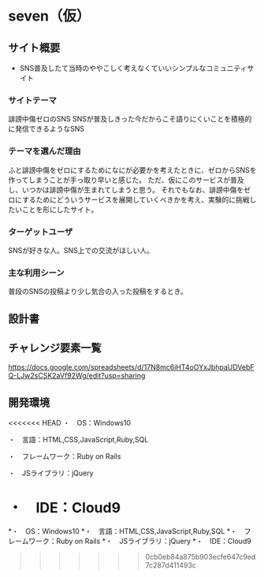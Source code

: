 # seven（仮）

## サイト概要

* SNS普及したて当時のややこしく考えなくていいシンプルなコミュニティサイト

### サイトテーマ

誹謗中傷ゼロのSNS
SNSが普及しきった今だからこそ語りにくいことを積極的に発信できるようなSNS

### テーマを選んだ理由

ふと誹謗中傷をゼロにするためになにが必要かを考えたときに、ゼロからSNSを作ってしまうことが手っ取り早いと感じた。
ただ、仮にこのサービスが普及し、いつかは誹謗中傷が生まれてしまうと思う。
それでもなお、誹謗中傷をゼロにするためにどういうサービスを展開していくべきかを考え、実験的に挑戦したいことを形にしたサイト。

### ターゲットユーザ

SNSが好きな人。SNS上での交流がほしい人。

### 主な利用シーン

普段のSNSの投稿より少し気合の入った投稿をするとき。

## 設計書

## チャレンジ要素一覧

https://docs.google.com/spreadsheets/d/17N8mc6iHT4oOYxJbhpaUDVebFQ-LJw2sCSK2aVf92Wg/edit?usp=sharing

## 開発環境

<<<<<<< HEAD
・　OS：Windows10

・　言語：HTML,CSS,JavaScript,Ruby,SQL

・　フレームワーク：Ruby on Rails

・　JSライブラリ：jQuery

・　IDE：Cloud9
=======
*・　OS：Windows10
*・　言語：HTML,CSS,JavaScript,Ruby,SQL
*・　フレームワーク：Ruby on Rails
*・　JSライブラリ：jQuery
*・　IDE：Cloud9
>>>>>>> 0cb0eb84a875b903ecfe647c9ed7c287d411493c
